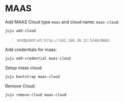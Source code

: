 # MAAS


Add MAAS Cloud type `maas` and cloud name: `maas-cloud`:
```bash
juju add-cloud
```
> endpoint url: `http://192.168.20.23:5240/MAAS`

Add credentials for maas:
```bash
juju add-credential maas-cloud
```

Setup maas cloud:
```bash
juju bootstrap maas-cloud
```

Remove Cloud:
```bash
juju remove-cloud maas-cloud
```
